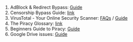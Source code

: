 1. AdBlock & Redirect Bypass: [Guide](https://fmhy.net/beginners-guide#adblocking) 
2. Censorship Bypass Guide: [link](https://2305878273.7844380499.cfd/)
3. VirusTotal - Your Online Security Scanner: [FAQs](https://rentry.co/piracy-faq-virustotal) / [Guide](https://rentry.co/VTGuide)
4. The Piracy Glossary: [link](https://rentry.co/The-Piracy-Glossary)
5. Beginners Guide to Piracy: [Guide](https://rentry.co/Piracy-BG)
6. Google Drive issues: [Guide](https://rentry.org/google_drive)